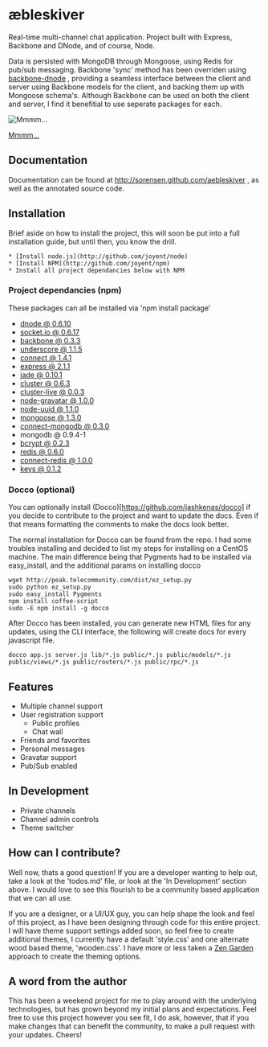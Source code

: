 # &aelig;bleskiver

Real-time multi-channel chat application. Project built with Express, Backbone and DNode,
and of course, Node.
 
Data is persisted with MongoDB through Mongoose, using Redis for pub/sub messaging.  Backbone 
'sync' method has been overriden using [backbone-dnode](http://github.com/sorensen/backbone-dnode) ,
providing a seamless interface between the client and server using Backbone models for the client, 
and backing them up with Mongoose schema's.  Although Backbone can be used on both the client and 
server, I find it benefitial to use seperate packages for each.

![Mmmm...](http://upload.wikimedia.org/wikipedia/commons/0/04/Aebleskiver.jpg)

[Mmmm...](http://en.wikipedia.org/wiki/%C3%86bleskiver)

## Documentation

Documentation can be found at http://sorensen.github.com/aebleskiver , as 
well as the annotated source code.

## Installation

Brief aside on how to install the project, this will soon be put into a full 
installation guide, but until then, you know the drill.

    * [Install node.js](http://github.com/joyent/node)
    * [Install NPM](http://github.com/joyent/npm)
    * Install all project dependancies below with NPM

### Project dependancies (npm)

These packages can all be installed via 'npm install package'

* [dnode @ 0.6.10](http://github.com/substack/dnode)
* [socket.io @ 0.6.17](http://github.com/LearnBoost/Socket.IO-node)
* [backbone @ 0.3.3](http://github.com/documentcloud/backbone)
* [underscore @ 1.1.5](http://github.com/documentcloud/underscore)
* [connect @ 1.4.1](http://github.com/senchalabs/connect)
* [express @ 2.1.1](http://github.com/visionmedia/express)
* [jade @ 0.10.1](http://github.com/visionmedia/jade)
* [cluster @ 0.6.3](http://github.com/LearnBoost/cluster)
* [cluster-live @ 0.0.3](http://github.com/visionmedia/cluster-live)
* [node-gravatar @ 1.0.0](http://github.com/arnabc/node-gravatar)
* [node-uuid @ 1.1.0](http://github.com/broofa/node-uuid)
* [mongoose @ 1.3.0](http://github.com/LearnBoost/mongoose)
* [connect-mongodb @ 0.3.0](http://github.com/kcbanner/connect-mongo)
* mongodb @ 0.9.4-1
* [bcrypt @ 0.2.3](http://github.com/ncb000gt/node.bcrypt.js)
* [redis @ 0.6.0](http://github.com/mranney/node_redis)
* [connect-redis @ 1.0.0](http://github.com/visionmedia/connect-redis)
* [keys @ 0.1.2](http://github.com/visionmedia/keys)

### Docco (optional)

You can optionally install (Docco)[https://github.com/jashkenas/docco] if you decide
to contribute to the project and want to update the docs. Even if that means formatting
the comments to make the docs look better.

The normal installation for Docco can be found from the repo. I had some troubles installing 
and decided to list my steps for installing on a CentOS machine. The main difference being 
that Pygments had to be installed via easy_install, and the additional params on installing docco

    wget http://peak.telecommunity.com/dist/ez_setup.py
    sudo python ez_setup.py
    sudo easy_install Pygments
    npm install coffee-script
    sudo -E npm install -g docco
    
After Docco has been installed, you can generate new HTML files for any updates, 
using the CLI interface, the following will create docs for every javascript file.

    docco app.js server.js lib/*.js public/*.js public/models/*.js public/views/*.js public/routers/*.js public/rpc/*.js

## Features

* Multiple channel support
* User registration support
  * Public profiles
  * Chat wall
* Friends and favorites
* Personal messages
* Gravatar support
* Pub/Sub enabled
    
## In Development

* Private channels
* Channel admin controls
* Theme switcher

## How can I contribute?

Well now, thats a good question! If you are a developer wanting to help out, take a look
at the 'todos.md' file, or look at the 'In Development' section above.  I would love to see 
this flourish to be a community based application that we can all use.

If you are a designer, or a UI/UX guy, you can help shape the look and feel of this project, 
as I have been designing through code for this entire project.  I will have theme support settings 
added soon, so feel free to create additional themes, I currently have a default 'style.css' and 
one alternate wood based theme, 'wooden.css'.  I have more or less taken a [Zen Garden](http://www.csszengarden.com/)
approach to create the theming options.

## A word from the author

This has been a weekend project for me to play around with the underlying 
technologies, but has grown beyond my initial plans and expectations.  Feel free to use this 
project however you see fit, I do ask, however, that if you make changes that can benefit the 
community, to make a pull request with your updates. Cheers!